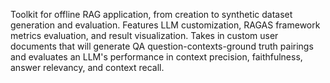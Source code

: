 Toolkit for offline RAG application, from creation to synthetic dataset generation and evaluation. Features LLM customization, RAGAS framework metrics evaluation, and result visualization. Takes in custom user documents that will generate QA question-contexts-ground truth pairings and evaluates an LLM's performance in context precision, faithfulness, answer relevancy, and context recall.
